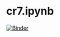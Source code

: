 # cr7.ipynb
[![Binder](https://mybinder.org/badge_logo.svg)](https://mybinder.org/v2/gh/<alk234>/<cr7ipynb>/<master>?filepath=<cr7>.ipynb)
